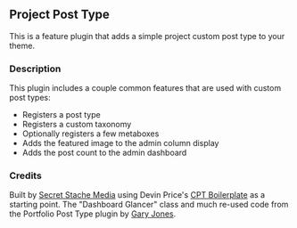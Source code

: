 ## Project Post Type

This is a feature plugin that adds a simple project custom post type to your theme.

### Description

This plugin includes a couple common features that are used with custom post types:

* Registers a post type
* Registers a custom taxonomy
* Optionally registers a few metaboxes
* Adds the featured image to the admin column display
* Adds the post count to the admin dashboard

### Credits

Built by [Secret Stache Media](http://secretstache.com) using Devin Price's [CPT Boilerplate](https://github.com/devinsays/team-post-type) as a starting point.  The "Dashboard Glancer" class and much re-used code from the Portfolio Post Type plugin by [Gary Jones](http://gamajo.com/).